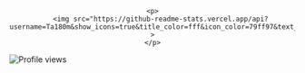 <div align="center">
	<!--<p>
		<img src="https://raw.githubusercontent.com/Ta180m/Ta180m/master/header.svg" width="800" height="400">
	</p>-->
	
	<p>
		<img src="https://github-readme-stats.vercel.app/api?username=Ta180m&show_icons=true&title_color=fff&icon_color=79ff97&text_color=9f9f9f&bg_color=151515" >
	</p>
</div>

<p align="left">
  <img src="https://komarev.com/ghpvc/?username=Ta180m" alt="Profile views" />
</p>

<!--
**Ta180m/Ta180m** is a ✨ _special_ ✨ repository because its `README.md` (this file) appears on your GitHub profile.

Here are some ideas to get you started:

- 🔭 I’m currently working on ...
- 🌱 I’m currently learning ...
- 👯 I’m looking to collaborate on ...
- 🤔 I’m looking for help with ...
- 💬 Ask me about ...
- 📫 How to reach me: ...
- 😄 Pronouns: ...
- ⚡ Fun fact: ...
-->

